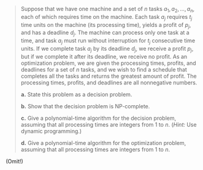> Suppose that we have one machine and a set of $n$ tasks $a_1, a_2, \dots, a_n$, each of which requires time on the machine. Each task $a_j$ requires $t_j$ time units on the machine (its processing time), yields a profit of $p_j$, and has a deadline $d_j$. The machine can process only one task at a time, and task $a_j$ must run without interruption for $t_j$ consecutive time units. If we complete task $a_j$ by its deadline $d_j$, we receive a profit $p_j$, but if we complete it after its deadline, we receive no profit. As an optimization problem, we are given the processing times, profits, and deadlines for a set of $n$ tasks, and we wish to find a schedule that completes all the tasks and returns the greatest amount of profit. The processing times, profits, and deadlines are all nonnegative numbers.
> 
> **a.** State this problem as a decision problem.
> 
> **b.** Show that the decision problem is $\text{NP-complete}$.
> 
> **c.** Give a polynomial-time algorithm for the decision problem, assuming that all processing times are integers from $1$ to $n$. ($\textit{Hint:}$ Use dynamic programming.)
> 
> **d.** Give a polynomial-time algorithm for the optimization problem, assuming that all processing times are integers from $1$ to $n$.

(Omit!)

